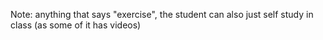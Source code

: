 Note: anything that says "exercise", the student can also just self study in class (as some of it has videos)
